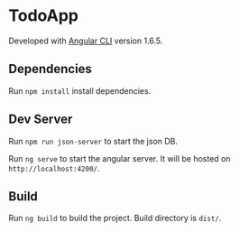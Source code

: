 # TodoApp

Developed with [Angular CLI](https://github.com/angular/angular-cli) version 1.6.5.

## Dependencies
Run `npm install` install dependencies.

## Dev Server

Run `npm run json-server` to start the json DB.

Run `ng serve` to start the angular server. It will be hosted on `http://localhost:4200/`.

## Build

Run `ng build` to build the project. Build directory is `dist/`.